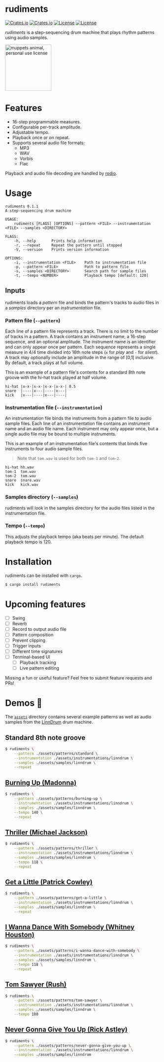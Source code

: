 # rudiments

[![Crates.io](https://img.shields.io/crates/v/rudiments?style=flat-square)](https://crates.io/crates/rudiments)
[![Crates.io](https://img.shields.io/crates/d/rudiments?style=flat-square)](https://crates.io/crates/rudiments)
[![License](https://img.shields.io/badge/license-Apache%202.0-blue?style=flat-square)](https://github.com/jonasrmichel/rudiments/blob/main/LICENSE-APACHE)
[![License](https://img.shields.io/badge/license-MIT-blue?style=flat-square)](https://github.com/jonasrmichel/rudiments/blob/main/LICENSE-MIT)

*rudiments* is a step-sequencing drum machine that plays rhythm patterns using
audio samples.

<img src="https://github.com/jonasrmichel/rudiments/raw/main/assets/images/animal.png" alt="muppets animal, personal use license" width="150">

# Features

- 16-step programmable measures.
- Configurable per-track amplitude.
- Adjustable tempo.
- Playback once or on repeat.
- Supports several audio file formats:
    - MP3
    - WAV
    - Vorbis
    - Flac

Playback and audio file decoding are handled by [rodio](https://github.com/RustAudio/rodio).

# Usage

```text
rudiments 0.1.1
A step-sequencing drum machine

USAGE:
    rudiments [FLAGS] [OPTIONS] --pattern <FILE> --instrumentation <FILE> --samples <DIRECTORY>

FLAGS:
    -h, --help       Prints help information
    -r, --repeat     Repeat the pattern until stopped
    -V, --version    Prints version information

OPTIONS:
    -i, --instrumentation <FILE>    Path to instrumentation file
    -p, --pattern <FILE>            Path to pattern file
    -s, --samples <DIRECTORY>       Search path for sample files
    -t, --tempo <NUMBER>            Playback tempo [default: 120]
```

## Inputs

rudiments loads a *pattern* file and binds the pattern's tracks to audio files 
in a *samples* directory per an *instrumentation* file.

### Pattern file (`--pattern`)

Each line of a pattern file represents a track. There is no limit to the number
of tracks in a pattern. A track contains an instrument name, a 16-step sequence,
and an optional amplitude. The instrument name is an identifier and can only
appear once per pattern. Each sequence represents a single measure in 4/4 time
divided into 16th note steps (`x` for *play* and `-` for *silent*).
A track may optionally include an amplitude in the range of [0,1] inclusive.
By default, a track plays at full volume.

This is an example of a pattern file's contents for a standard 8th note groove
with the hi-hat track played at half volume.

```text
hi-hat |x-x-|x-x-|x-x-|x-x-| 0.5
snare  |----|x---|----|x---|
kick   |x---|----|x---|----|
```

### Instrumentation file (`--instrumentation`)

An instrumentation file binds the instruments from a pattern file to audio
sample files. Each line of an instrumentation file contains an instrument name
and an audio file name. Each instrument may only appear once, but a single
audio file may be bound to multiple instruments.

This is an example of an instrumentation file's contents that binds five
instruments to four audio sample files. 

> Note that `tom.wav` is used for both `tom-1` and `tom-2`.

```text
hi-hat hh.wav
tom-1  tom.wav
tom-2  tom.wav
snare  snare.wav
kick   kick.wav
```

### Samples directory (`--samples`)

rudiments will look in the samples directory for the audio files listed in the 
instrumentation file.

### Tempo (`--tempo`)

This adjusts the playback tempo (aka beats per minute). The default playback 
tempo is 120.

# Installation

rudiments can be installed with `cargo`.

```bash
$ cargo install rudiments
```

# Upcoming features

- [ ] Swing
- [ ] Reverb
- [ ] Record to output audio file
- [ ] Pattern composition
- [ ] Prevent clipping
- [ ] Trigger inputs
- [ ] Different time signatures
- [ ] Terminal-based UI
    - [ ] Playback tracking
    - [ ] Live pattern editing

Missing a fun or useful feature? Feel free to submit feature requests and PRs!

# Demos :drum:

The [`assets`](./assets) directory contains several example patterns as well as
audio samples from the [LinnDrum](https://en.wikipedia.org/wiki/LinnDrum) drum
machine.

## Standard 8th note groove

```bash
$ rudiments \
    --pattern ./assets/patterns/standard \
    --instrumentation ./assets/instrumentations/linndrum \
    --samples ./assets/samples/linndrum \
    --repeat
```

## [Burning Up (Madonna)](https://www.youtube.com/watch?v=pufec0Hps00)

```bash
$ rudiments \
    --pattern ./assets/patterns/burning-up \
    --instrumentation ./assets/instrumentations/linndrum \
    --samples ./assets/samples/linndrum \
    --tempo 140 \
    --repeat
```

## [Thriller (Michael Jackson)](https://www.youtube.com/watch?v=sOnqjkJTMaA)

```bash
$ rudiments \
    --pattern ./assets/patterns/thriller \
    --instrumentation ./assets/instrumentations/linndrum \
    --samples ./assets/samples/linndrum \
    --tempo 118 \
    --repeat
```

## [Get a Little (Patrick Cowley)](https://www.youtube.com/watch?v=meZK5GlLy98)

```bash
$ rudiments \
    --pattern ./assets/patterns/get-a-little \
    --instrumentation ./assets/instrumentations/linndrum \
    --samples ./assets/samples/linndrum \
    --repeat
```

## [I Wanna Dance With Somebody (Whitney Houston)](https://www.youtube.com/watch?v=eH3giaIzONA)

```bash
$ rudiments \
    --pattern ./assets/patterns/i-wanna-dance-with-somebody \
    --instrumentation ./assets/instrumentations/linndrum \
    --samples ./assets/samples/linndrum \
    --tempo 118 \
    --repeat
```

## [Tom Sawyer (Rush)](https://www.youtube.com/watch?v=auLBLk4ibAk)

```bash
$ rudiments \
    --pattern ./assets/patterns/tom-sawyer \
    --instrumentation ./assets/instrumentations/linndrum \
    --samples ./assets/samples/linndrum \
    --tempo 180
```

## [Never Gonna Give You Up (Rick Astley)](https://www.youtube.com/watch?v=dQw4w9WgXcQ)

```bash
$ rudiments \
    --pattern ./assets/patterns/never-gonna-give-you-up \
    --instrumentation ./assets/instrumentations/linndrum \
    --samples ./assets/samples/linndrum
```
